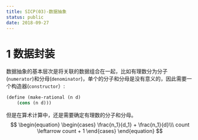 ```yaml
---
title: SICP(03)-数据抽象
status: public
date: 2018-09-27
---
```

# 1 数据封装
数据抽象的基本层次是将关联的数据组合在一起，比如有理数分为分子(`numerator`)和分母(`denominator`)，单个的分子和分母是没有意义的，因此需要一个构造器(`constructor`）:
```scheme
(define (make-rational (n d)
    (cons (n d)))
```
但是在算术计算中，还是需要确定有理数的分子和分母。
$$
 \begin{equation} 
        \begin{cases} \frac{n_1}{d_1} + \frac{n_1}{d}\\\ 
        count  \leftarrow count + 1 
\end{cases} \end{equation}
$$

